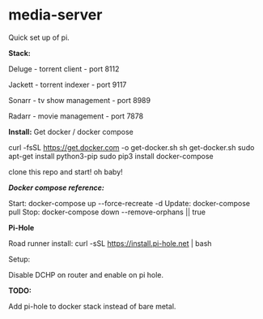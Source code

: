 # media-server

Quick set up of pi.

**Stack:**

Deluge - torrent client - port 8112

Jackett - torrent indexer - port 9117

Sonarr - tv show management - port 8989

Radarr - movie management - port 7878

**Install:**
Get docker / docker compose

  curl -fsSL https://get.docker.com -o get-docker.sh
  sh get-docker.sh
  sudo apt-get install python3-pip
  sudo pip3 install docker-compose

clone this repo and start! oh baby!

***Docker compose reference:***

  Start: docker-compose up --force-recreate -d
  Update: docker-compose pull
  Stop: docker-compose down --remove-orphans || true

**Pi-Hole**

Road runner install:
curl -sSL https://install.pi-hole.net | bash

Setup:

Disable DCHP on router and enable on pi hole.


**TODO:** 

Add pi-hole to docker stack instead of bare metal.
